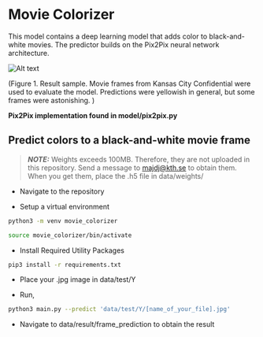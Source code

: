# Movie Colorizer

This model contains a deep learning model that adds color to black-and-white movies. The predictor builds on the Pix2Pix neural network architecture.

![ Alt text](data/result_sample.gif)

(Figure 1. Result sample. Movie frames from Kansas City Confidential were used to evaluate the model. Predictions were yellowish in general, but some frames were astonishing. )

**Pix2Pix implementation found in model/pix2pix.py**


## Predict colors to a black-and-white movie frame

> **_NOTE:_**  Weights exceeds 100MB. Therefore, they are not uploaded in this repository. Send a message to majdj@kth.se to obtain them. When you get them, place the .h5 file in data/weights/

* Navigate to the repository

* Setup a virtual environment

```bash
python3 -m venv movie_colorizer
```

```bash
source movie_colorizer/bin/activate
```

* Install Required Utility Packages

```bash
pip3 install -r requirements.txt
```
* Place your .jpg image in data/test/Y

* Run,

```bash
python3 main.py --predict 'data/test/Y/[name_of_your_file].jpg'
```

* Navigate to data/result/frame_prediction to obtain the result
